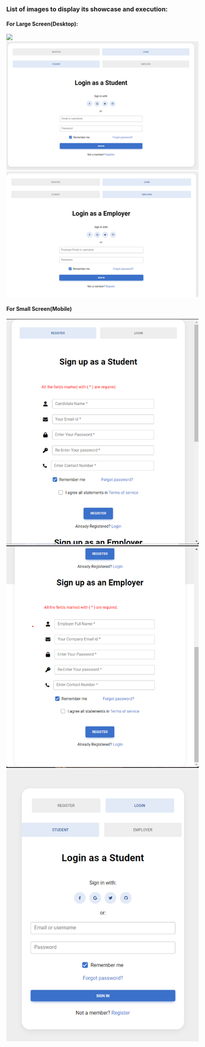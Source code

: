 <h3>List of images to display its showcase and execution:
</h3>

<h4>For Large Screen(Desktop):</h4>

<img src="[./screenshots/Registration-form.png](https://github.com/iwhe/Responsive-Registration-Form-using-Bootstrap/blob/main/screenshots/Registration%20form.png?raw=true)https://github.com/iwhe/Responsive-Registration-Form-using-Bootstrap/blob/main/screenshots/Registration%20form.png?raw=true">

<img src="https://github.com/iwhe/Responsive-Registration-Form-using-Bootstrap/blob/main/screenshots/login-Student-big-screen.png?raw=true">

<img src="https://github.com/iwhe/Responsive-Registration-Form-using-Bootstrap/blob/main/screenshots/login-employer-big-screen.png?raw=true">

<h4>For Small Screen(Mobile)</h4>

<img src="https://github.com/iwhe/Responsive-Registration-Form-using-Bootstrap/blob/main/screenshots/Regi-form-student-small-screen.png?raw=true">

<img src="https://github.com/iwhe/Responsive-Registration-Form-using-Bootstrap/blob/main/screenshots/Regi-form-employer-small-screen.png?raw=true">

<img src="https://github.com/iwhe/Responsive-Registration-Form-using-Bootstrap/blob/main/screenshots/login-small-screen.png?raw=true">
